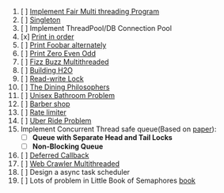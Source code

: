 1. [ ] [Implement Fair Multi threading Program](https://www.youtube.com/watch?v=2PjlaUnrAMQ&list=PLsdq-3Z1EPT3VjDhjMb5yBsgn0wn2-fjp&index=1&pp=iAQB)
2. [ ] [Singleton](https://github.com/volkodavs/multithreading-playground/blob/master/src/main/java/com/sergeyvolkodav/singleton/README.md)
3. [ ] Implement ThreadPool/DB Connection Pool
4. [x] [Print in order](https://leetcode.com/problems/print-in-order/description/)
5. [ ] [Print Foobar alternately](https://leetcode.com/problems/print-foobar-alternately/description/)
6. [ ] [Print Zero Even Odd](https://leetcode.com/problems/print-zero-even-odd/)
7. [ ] [Fizz Buzz Multithreaded](https://leetcode.com/problems/fizz-buzz-multithreaded/)
8. [ ] [Building H2O](https://leetcode.com/problems/building-h2o/)
9. [ ] [Read-write Lock](https://github.com/volkodavs/multithreading-playground/blob/master/src/main/java/com/sergeyvolkodav/readwritelock/README.md)
10. [ ] [The Dining Philosophers](https://leetcode.com/problems/the-dining-philosophers/)
11. [ ] [Unisex Bathroom Problem](https://github.com/volkodavs/multithreading-playground/blob/master/src/main/java/com/sergeyvolkodav/unisexbathroom/README.md)
12. [ ] [Barber shop](https://www.baeldung.com/cs/sleeping-barber-problem)
13. [ ] [Rate limiter](https://github.com/volkodavs/multithreading-playground/blob/master/src/main/java/com/sergeyvolkodav/tokenbucket/README.md)
14. [ ] [Uber Ride Problem](https://github.com/volkodavs/multithreading-playground/blob/master/src/main/java/com/sergeyvolkodav/uberride/README.md)
15. Implement Concurrent Thread safe queue(Based on [paper](https://www.cs.rochester.edu/~scott/papers/1996_PODC_queues.pdf)):
	   - [ ] **Queue with Separate Head and Tail Locks**
	   - [ ] **Non-Blocking Queue**
1. [ ] [Deferred Callback](https://github.com/volkodavs/multithreading-playground/blob/master/src/main/java/com/sergeyvolkodav/deferredcallback/README.md)
2. [ ] [Web Crawler Multithreaded](https://leetcode.ca/all/1242.html)
3. [ ] Design a async task scheduler
4. [ ] Lots of problem in Little Book of Semaphores [book](https://greenteapress.com/semaphores/LittleBookOfSemaphores.pdf)
